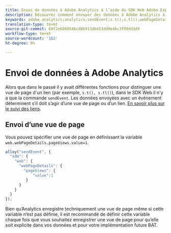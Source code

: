 ```yaml
---
title: Envoi de données à Adobe Analytics à l’aide du SDK Web Adobe Experience Platform
description: Découvrez comment envoyer des données à Adobe Analytics à l’aide du kit Adobe Experience Platform Web SDK.
keywords: adobe analytics;analytics;sendEvent;s.t();s.tl();webPageDetails;pageViews;webInteraction;web Interaction;vues de page;suivi des liens;liens;suivi des liens;clicCollection;clic collection;clic collection;
translation-type: tm+mt
source-git-commit: 69f2e6069546cd8b913db453dd9e4bc3f99dd3d9
workflow-type: tm+mt
source-wordcount: '162'
ht-degree: 0%

---
```



# Envoi de données à Adobe Analytics

Alors que dans le passé il y avait différentes fonctions pour distinguer une vue de page d&#39;un lien (par exemple, `s.t(), s.tl()`), dans le SDK Web il n&#39;y a que la commande `sendEvent`. Les données envoyées avec un événement déterminent s’il doit s’agir d’une vue de page ou d’un lien. [En savoir plus sur le suivi des liens](../track-links.md).

## Envoi d’une vue de page

Vous pouvez spécifier une vue de page en définissant la variable `web.webPageDetails.pageViews.value=1`.

```javascript
alloy("sendEvent", {
  "xdm": {
    "web": {
      "webPageDetails": {
        "pageViews": {
            "value":1
         }
      }
    }
  }
});
```

Bien qu’Analytics enregistre techniquement une vue de page même si cette variable n’est pas définie, il est recommandé de définir cette variable chaque fois que vous souhaitez enregistrer une vue de page pour qu’elle soit explicite dans vos données et pour votre implémentation future BAT.
